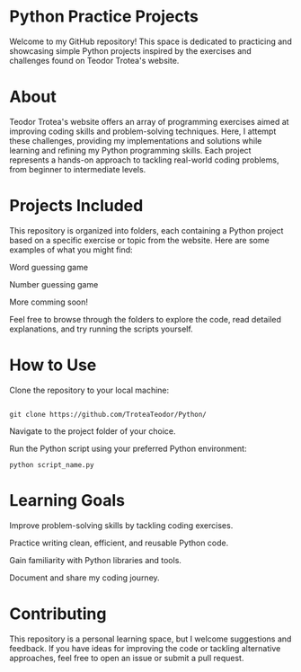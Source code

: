 # Python Practice Projects

Welcome to my GitHub repository! This space is dedicated to practicing and showcasing simple Python projects inspired by the exercises and challenges found on Teodor Trotea's website.

# About

Teodor Trotea's website offers an array of programming exercises aimed at improving coding skills and problem-solving techniques. Here, I attempt these challenges, providing my implementations and solutions while learning and refining my Python programming skills. Each project represents a hands-on approach to tackling real-world coding problems, from beginner to intermediate levels.

# Projects Included

This repository is organized into folders, each containing a Python project based on a specific exercise or topic from the website. Here are some examples of what you might find:

Word guessing game

Number guessing game

More comming soon!

Feel free to browse through the folders to explore the code, read detailed explanations, and try running the scripts yourself.

# How to Use

Clone the repository to your local machine:

```

git clone https://github.com/TroteaTeodor/Python/

```
Navigate to the project folder of your choice.

Run the Python script using your preferred Python environment:

```
python script_name.py
```

# Learning Goals

Improve problem-solving skills by tackling coding exercises.

Practice writing clean, efficient, and reusable Python code.

Gain familiarity with Python libraries and tools.

Document and share my coding journey.

# Contributing

This repository is a personal learning space, but I welcome suggestions and feedback. If you have ideas for improving the code or tackling alternative approaches, feel free to open an issue or submit a pull request.
